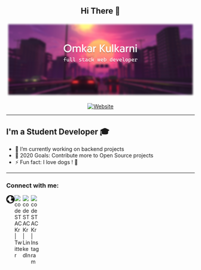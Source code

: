 <div align='center'>
    <h2>Hi There 👋</h2>
    <img src='./img/bg2.png'></img>
</div>

<div align='center'>

[![Website](https://img.shields.io/badge/Website-Portfolio-blueviolet)](https://omkark45.github.io)

</div>

<hr>

## I'm a Student Developer 🎓

- 🔭 I’m currently working on backend projects
- 🥅 2020 Goals: Contribute more to Open Source projects
- ⚡ Fun fact: I love dogs ! 🐶

<hr>

### Connect with me:

[<img align="left" alt="codeSTACKr.com" width="22px" src="https://raw.githubusercontent.com/iconic/open-iconic/master/svg/globe.svg" />][website]
[<img align="left" alt="codeSTACKr | Twitter" width="22px" src="https://cdn.jsdelivr.net/npm/simple-icons@v3/icons/twitter.svg" />][twitter]
[<img align="left" alt="codeSTACKr | LinkedIn" width="22px" src="https://cdn.jsdelivr.net/npm/simple-icons@v3/icons/linkedin.svg" />][linkedin]
[<img align="left" alt="codeSTACKr | Instagram" width="22px" src="https://cdn.jsdelivr.net/npm/simple-icons@v3/icons/instagram.svg" />][instagram]



[website]: https://omkark45.github.io/
[twitter]: https://twitter.com/omkar_k45
[instagram]: https://instagram.com/omkar_k45
[linkedin]: https://www.linkedin.com/in/omkar-kulkarni-ab7a32191/
